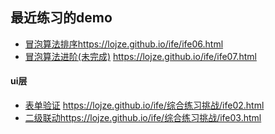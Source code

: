 ##  最近练习的demo

*	[冒泡算法排序](https://lojze.github.io/ife/ife06.html)https://lojze.github.io/ife/ife06.html
*	[冒泡算法进阶(未完成)](https://lojze.github.io/ife/ife07.html) https://lojze.github.io/ife/ife07.html

#### ui层

*	[表单验证](https://lojze.github.io/ife/综合练习挑战/ife02.html)	https://lojze.github.io/ife/综合练习挑战/ife02.html
*	[二级联动](https://lojze.github.io/ife/综合练习挑战/ife03.html)https://lojze.github.io/ife/综合练习挑战/ife03.html